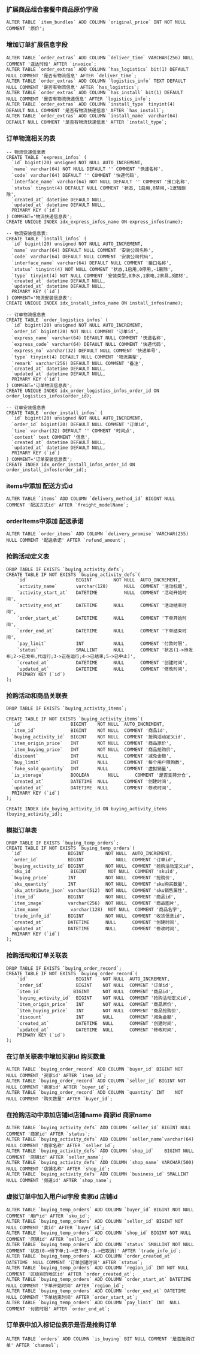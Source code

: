 ### 扩展商品组合套餐中商品原价字段

    ALTER TABLE `item_bundles` ADD COLUMN `original_price` INT NOT NULL COMMENT '原价';


### 增加订单扩展信息字段

    ALTER TABLE `order_extras` ADD COLUMN `deliver_time` VARCHAR(256) NULL COMMENT '送达时段' AFTER `invoice`;
    ALTER TABLE `order_extras` ADD COLUMN `has_logistics` bit(1) DEFAULT NULL COMMENT '是否有物流信息' AFTER `deliver_time`;
    ALTER TABLE `order_extras` ADD COLUMN `logistics_info` TEXT DEFAULT NULL COMMENT '是否有物流信息' AFTER `has_logistics`;
    ALTER TABLE `order_extras` ADD COLUMN `has_install` bit(1) DEFAULT NULL COMMENT '是否有物流快递信息' AFTER `logistics_info`;
    ALTER TABLE `order_extras` ADD COLUMN `install_type` tinyint(4) DEFAULT NULL COMMENT '是否有物流快递信息' AFTER `has_install`;
    ALTER TABLE `order_extras` ADD COLUMN `install_name` varchar(64) DEFAULT NULL COMMENT '是否有物流快递信息' AFTER `install_type`;

### 订单物流相关的表
    -- 物流快递信息表
    CREATE TABLE `express_infos` (
      `id` bigint(20) unsigned NOT NULL AUTO_INCREMENT,
      `name` varchar(64) NOT NULL DEFAULT '' COMMENT '快递名称',
      `code` varchar(64) DEFAULT '' COMMENT '快递代码',
      `interface_name` varchar(64) NOT NULL DEFAULT '' COMMENT '接口名称',
      `status` tinyint(4) DEFAULT NULL COMMENT '状态, 1启用,0禁用,-1逻辑删除',
      `created_at` datetime DEFAULT NULL,
      `updated_at` datetime DEFAULT NULL,
      PRIMARY KEY (`id`)
    ) COMMENT='物流快递信息表';
    CREATE UNIQUE INDEX idx_express_infos_name ON express_infos(name);
    
    -- 物流安装信息表:
    CREATE TABLE `install_infos` (
      `id` bigint(20) unsigned NOT NULL AUTO_INCREMENT,
      `name` varchar(64) DEFAULT NULL COMMENT '安装公司名称',
      `code` varchar(64) DEFAULT NULL COMMENT '安装公司代码',
      `interface_name` varchar(64) DEFAULT NULL COMMENT '接口名称',
      `status` tinyint(4) NOT NULL COMMENT '状态,1启用,0停用,-1删除',
      `type` tinyint(4) NOT NULL COMMENT '安装类型,0净水,1家电,2家具,3建材',
      `created_at` datetime DEFAULT NULL,
      `updated_at` datetime DEFAULT NULL,
      PRIMARY KEY (`id`)
    ) COMMENT='物流安装信息表';
    CREATE UNIQUE INDEX idx_install_infos_name ON install_infos(name);
    
    -- 订单物流信息表
    CREATE TABLE `order_logistics_infos` (
      `id` bigint(20) unsigned NOT NULL AUTO_INCREMENT,
      `order_id` bigint(20) NOT NULL COMMENT '订单id',
      `express_name` varchar(64) DEFAULT NULL COMMENT '快递名称',
      `express_code` varchar(64) DEFAULT NULL COMMENT '快递代码',
      `express_no` varchar(32) DEFAULT NULL COMMENT '快递单号',
      `type` tinyint(4) DEFAULT NULL COMMENT '物流类型',
      `remark` varchar(256) DEFAULT NULL COMMENT '备注',
      `created_at` datetime DEFAULT NULL,
      `updated_at` datetime DEFAULT NULL,
      PRIMARY KEY (`id`)
    ) COMMENT='订单物流信息表';
    CREATE UNIQUE INDEX idx_order_logistics_infos_order_id ON order_logistics_infos(order_id);
    
    -- 订单安装信息表
    CREATE TABLE `order_install_infos` (
      `id` bigint(20) unsigned NOT NULL AUTO_INCREMENT,
      `order_id` bigint(20) DEFAULT NULL COMMENT '订单id',
      `time` varchar(32) DEFAULT '' COMMENT '时间点',
      `context` text COMMENT '信息',
      `created_at` datetime DEFAULT NULL,
      `updated_at` datetime DEFAULT NULL,
      PRIMARY KEY (`id`)
    ) COMMENT='订单安装信息表';
    CREATE INDEX idx_order_install_infos_order_id ON order_install_infos(order_id);

### items中添加 配送方式id

    ALTER TABLE `items` ADD COLUMN `delivery_method_id` BIGINT NULL COMMENT '配送方式id' AFTER `freight_modelName`;
    
### orderItems中添加 配送承诺

    ALTER TABLE `order_items` ADD COLUMN `delivery_promise` VARCHAR(255) NULL COMMENT '配送承诺' AFTER `refund_amount`;
    
    
### 抢购活动定义表
    DROP TABLE IF EXISTS `buying_activity_defs`;
    CREATE TABLE IF NOT EXISTS `buying_activity_defs`(
        `id`                  BIGINT        NOT NULL  AUTO_INCREMENT,
        `activity_name`       varchar(128)      NULL  COMMENT '活动标题',
        `activity_start_at`   DATETIME          NULL  COMMENT '活动开始时间',
        `activity_end_at`     DATETIME      NULL      COMMENT '活动结束时间',
        `order_start_at`      DATETIME      NULL      COMMENT '下单开始时间',
        `order_end_at`        DATETIME      NULL      COMMENT '下单结束时间',
        `pay_limit`           INT           NULL      COMMENT '付款时限',
        `status`              SMALLINT      NULL      COMMENT '状态(1->待发布;2->已发布,代运行;3->正在运行;4->已结束;5->已中止)',
        `created_at`          DATETIME      NULL      COMMENT '创建时间',
        `updated_at`          DATETIME      NULL      COMMENT '修改时间',
        PRIMARY KEY (`id`)
    );
    
### 抢购活动和商品关联表
    DROP TABLE IF EXISTS `buying_activity_items`;
    
    CREATE TABLE IF NOT EXISTS `buying_activity_items`(
      `id`                  BIGINT    NOT NULL  AUTO_INCREMENT,
      `item_id`             BIGINT    NOT NULL  COMMENT '商品id',
      `buying_activity_id`  BIGINT    NOT NULL  COMMENT '抢购活动定义id',
      `item_origin_price`   INT       NOT NULL  COMMENT '商品原价',
      `item_buying_price`   INT       NOT NULL  COMMENT '商品抢购价',
      `discount`            INT       NULL      COMMENT '减免金额',
      `buy_limit`           INT       NULL      COMMENT '每个用户限购数',
      `fake_sold_quantity`  INT       NULL      COMMENT '虚拟销量',
      `is_storage`          BOOLEAN       NULL      COMMENT '是否支持分仓',
      `created_at`          DATETIME  NULL      COMMENT '创建时间',
      `updated_at`          DATETIME  NULL      COMMENT '修改时间',
      PRIMARY KEY (`id`)
    );
    
    CREATE INDEX idx_buying_activity_id ON buying_activity_items (buying_activity_id);
    
    
### 模拟订单表
    DROP TABLE IF EXISTS `buying_temp_orders`;
    CREATE TABLE IF NOT EXISTS `buying_temp_orders`(
      `id`                 BIGINT        NOT NULL  AUTO_INCREMENT,
      `order_id`           BIGINT            NULL  COMMENT '订单id',
      `buying_activity_id` BIGINT        NOT NULL  COMMENT '抢购活动定义id',
      `sku_id`              BIGINT        NOT NULL  COMMENT 'skuid',
      `buying_price`       INT           NOT NULL  COMMENT '抢购价',
      `sku_quantity`       INT           NOT NULL  COMMENT 'sku购买数量',
      `sku_attribute_json` varchar(512)  NOT NULL  COMMENT 'sku销售属性',
      `item_id`            BIGINT        NOT NULL  COMMENT '商品id',
      `item_image`         varchar(256)  NOT NULL  COMMENT '商品图片',
      `item_name`           varchar(128)  NOT NULL  COMMENT '商品名字',
      `trade_info_id`      BIGINT        NOT NULL  COMMENT '收货信息id',
      `created_at`         DATETIME      NULL      COMMENT '创建时间',
      `updated_at`         DATETIME      NULL      COMMENT '修改时间',
      PRIMARY KEY (`id`)
    );
    
### 抢购活动和订单关联表
    DROP TABLE IF EXISTS `buying_order_record`;
    CREATE TABLE IF NOT EXISTS `buying_order_record`(
        `id`                  BIGINT    NOT NULL  AUTO_INCREMENT,
        `order_id`            BIGINT    NOT NULL  COMMENT '订单id',
        `item_id`            BIGINT     NOT NULL  COMMENT '商品id',
        `buying_activity_id`  BIGINT    NOT NULL  COMMENT '抢购活动定义id',
        `item_origin_price`   INT       NOT NULL  COMMENT '商品原价',
        `item_buying_price`   INT       NOT NULL  COMMENT '商品抢购价',
        `discount`            INT       NULL      COMMENT '减免金额',
        `created_at`          DATETIME  NULL      COMMENT '创建时间',
        `updated_at`          DATETIME  NULL      COMMENT '修改时间',
        PRIMARY KEY (`id`)
    );
    
### 在订单关联表中增加买家id 购买数量

    ALTER TABLE `buying_order_record` ADD COLUMN `buyer_id` BIGINT NOT NULL COMMENT '买家id' AFTER `item_id`;    
    ALTER TABLE `buying_order_record` ADD COLUMN `seller_id` BIGINT NOT NULL COMMENT '卖家id' AFTER `buyer_id`;    
    ALTER TABLE `buying_order_record` ADD COLUMN `quantity` INT    NOT NULL COMMENT '购买数量' AFTER `buyer_id`;    

### 在抢购活动中添加店铺id店铺name 商家id 商家name    
    ALTER TABLE `buying_activity_defs` ADD COLUMN `seller_id` BIGINT NULL COMMENT '商家id' AFTER `status`;    
    ALTER TABLE `buying_activity_defs` ADD COLUMN `seller_name`varchar(64) NULL COMMENT '商家名称' AFTER `seller_id`;    
    ALTER TABLE `buying_activity_defs` ADD COLUMN `shop_id`    BIGINT NULL COMMENT '店铺id' AFTER `seller_name`;    
    ALTER TABLE `buying_activity_defs` ADD COLUMN `shop_name` VARCHAR(500) NULL COMMENT '店铺名称' AFTER `shop_id`;    
    ALTER TABLE `buying_activity_defs` ADD COLUMN `business_id` SMALLINT NULL COMMENT '频道id' AFTER `shop_name`;    
    
### 虚拟订单中加入用户id字段 卖家id 店铺id

    ALTER TABLE `buying_temp_orders` ADD COLUMN `buyer_id` BIGINT NOT NULL COMMENT '用户id' AFTER `sku_id`;   
    ALTER TABLE `buying_temp_orders` ADD COLUMN `seller_id` BIGINT NOT NULL COMMENT '卖id' AFTER `buyer_id`;   
    ALTER TABLE `buying_temp_orders` ADD COLUMN `shop_id` BIGINT NOT NULL COMMENT '店铺id' AFTER `seller_id`;   
    ALTER TABLE `buying_temp_orders` ADD COLUMN `status` SMALLINT NOT NULL COMMENT '状态(0->待下单;1->已下单;-1->已取消)' AFTER `trade_info_id`; 
    ALTER TABLE `buying_temp_orders` ADD COLUMN `order_created_at` DATETIME  NULL COMMENT '订单创建时间' AFTER `status`; 
    ALTER TABLE `buying_temp_orders` ADD COLUMN `region_id` INT NOT NULL COMMENT '区级别的地区id' AFTER `order_created_at`; 
    ALTER TABLE `buying_temp_orders` ADD COLUMN `order_start_at` DATETIME  NULL COMMENT '下单开始时间' AFTER `region_id`; 
    ALTER TABLE `buying_temp_orders` ADD COLUMN `order_end_at` DATETIME  NULL COMMENT '下单结束时间' AFTER `order_start_at`; 
    ALTER TABLE `buying_temp_orders` ADD COLUMN `pay_limit` INT  NULL COMMENT '付款时限' AFTER `order_end_at`; 
    
### 订单表中加入标记位表示是否是抢购订单

    ALTER TABLE `orders` ADD COLUMN `is_buying` BIT NULL COMMENT '是否抢购订单' AFTER `channel`;
    
    
    
    
    

    
